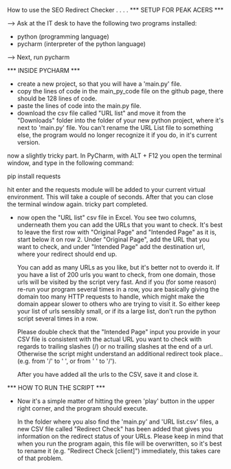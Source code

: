 How to use the SEO Redirect Checker
.
.
.
.
*** SETUP FOR PEAK ACERS ***

--> Ask at the IT desk to have the following two programs installed: 

- python	(programming language)
- pycharm 	(interpreter of the python language)

--> Next, run pycharm



*** INSIDE PYCHARM ***

- create a new project, so that you will have a 'main.py' file.
- copy the lines of code in the main_py_code file on the github page, there should be 128 lines of code. 
- paste the lines of code into the main.py file.
- download the csv file called "URL list" and move it from the "Downloads" folder into
  the folder of your new python project, where it's next to 'main.py' file. You can't rename the URL List file to something else, 
  the program would no longer recognize it if you do, in it's current version.

now a slightly tricky part. In PyCharm, with ALT + F12 you open the terminal window, and type in the following command:

pip install requests 

hit enter and the requests module will be added to your current virtual environment. This will take a couple of seconds.
After that you can close the terminal window again. tricky part completed.

- now open the "URL list" csv file in Excel. You see two columns, underneath them you can add the URLs that you want to check. 
  It's best to leave the first row with "Original Page" and "Intended Page" as it is, start below it on row 2. Under "Original Page", 
  add the URL that you want to check, and under "Intended Page" add the destination url, where your redirect should end up. 
  
  You can add as many URLs as you like, but it's better not to overdo it. If you have a list of 200 urls you want to check, 
  from one domain, those urls will be visited by the script very fast. And if you (for some reason) re-run your program 
  several times in a row, you are basically giving the domain too many HTTP requests to handle, which might make the domain
  appear slower to others who are trying to visit it. So either keep your list of urls sensibly small, or if its a large list, 
  don't run the python script several times in a row. 

  Please double check that the "Intended Page" input you provide in your CSV file is consistent with the actual URL you want to check
  with regards to trailing slashes (/) or no trailing slashes at the end of a url. Otherwise the script might understand 
  an additional redirect took place.. (e.g. from '/' to ' ', or from ' ' to '/').
  
  After you have added all the urls to the CSV, save it and close it. 


*** HOW TO RUN THE SCRIPT ***

- Now it's a simple matter of hitting the green 'play' button in the upper right corner, and the program should execute. 
  
  In the folder where you also find the 'main.py' and 'URL list.csv' files, a new CSV file called "Redirect Check" has been added that gives you information
  on the redirect status of your URLs. Please keep in mind that when you run the program again, this file will be overwritten,
  so it's best to rename it (e.g. "Redirect Check [client]") immediately, this takes care of that problem.
